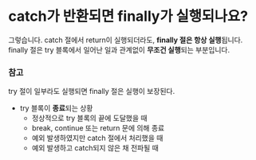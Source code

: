 # catch가 반환되면 finally가 실행되나요?

그렇습니다. catch 절에서 return이 실행되더라도, **finally 절은 항상 실행**됩니다. finally 절은 try 블록에서 일어난 일과 관계없이 **무조건 실행**되는 부분입니다.

### 참고

try 절이 일부라도 실행되면 finally 절은 실행이 보장된다.
- try 블록이 **종료**되는 상황
    - 정상적으로 try 블록의 끝에 도달했을 때
    - break, continue 또는 return 문에 의해 종료
    - 예외 발생하였지만 catch 절에서 처리했을 때
    - 예외 발생하고 catch되지 않은 채 전파될 때